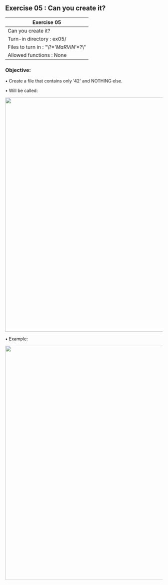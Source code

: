 ## Exercise 05 : Can you create it?

|               Exercise 05             |
|---------------------------------------|
|             Can you create it?        |
| Turn-in directory : ex05/             |
| Files to turn in : "\\?$*’MaRViN’*$?\\" |
| Allowed functions : None              |

 ### Objective: 

• Create a file that contains only '42' and NOTHING else.

• Will be called:

<p align="left">
  <img src="https://i.imgur.com/t8cIPPO.png" width="750" title="">
</p>

• Example:

<p align="left">
  <img src="https://i.imgur.com/nOxWDBm.png" width="750" title="">
</p>
